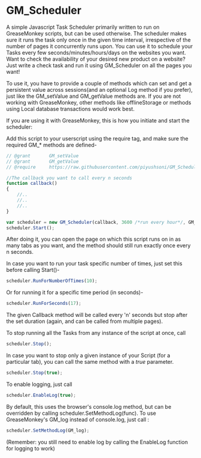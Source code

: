 # GM_Scheduler
A simple Javascript Task Scheduler primarily written to run on GreaseMonkey scripts, but can be used otherwise. The scheduler makes sure it runs the task only once in the given time interval, irrespective of the number of pages it concurrently runs upon. You can use it to schedule your Tasks every few seconds/minutes/hours/days on the websites you want. Want to check the availability of your desired new product on a website? Just write a check task and run it using GM_Scheduler on all the pages you want! 

To use it, you have to provide a couple of methods which can set and get a persistent value across sessions(and an optional Log method if you prefer), just like the GM_setValue and GM_getValue methods are. If you are not working with GreaseMonkey, other methods like offlineStorage or methods using Local database transactions would work best. 

If you are using it with GreaseMonkey, this is how you initiate and start the scheduler: 

Add this script to your userscript using the require tag, and make sure the required GM_* methods are defined-  

```javascript
// @grant       GM_setValue
// @grant       GM_getValue
// @require		https://raw.githubusercontent.com/piyushsoni/GM_Scheduler/master/GM_Scheduler.js
````


```javascript
//The callback you want to call every n seconds
function callback()  
{  
	//..  
	//..  
	//..  
}  
````

```javascript
var scheduler = new GM_Scheduler(callback, 3600 /*run every hour*/, GM_setValue, GM_getValue);  
scheduler.Start();  
````

After doing it, you can open the page on which this script runs on in as many tabs as you want, and the method should still run exactly once every n seconds. 


In case you want to run your task specific number of times, just set this before calling Start()- 

```javascript
scheduler.RunForNumberOfTimes(10);
````

Or for running it for a specific time period (in seconds)- 
```javascript
scheduler.RunForSeconds(17);
````

The given Callback method will be called every 'n' seconds but stop after the set duration (again, and can be called from multiple pages). 


To stop running all the Tasks from any instance of the script at once, call 
```javascript
scheduler.Stop();
````


In case you want to stop only a given instance of your Script (for a particular tab), you can call the same method with a *true* parameter. 
```javascript
scheduler.Stop(true);
````

To enable logging, just call  
```javascript
scheduler.EnableLog(true);  
````

By default, this uses the browser's console.log method, but can be overridden by calling scheduler.SetMethodLog(func). To use GreaseMonkey's GM_log instead of console.log, just call : 
```javascript
scheduler.SetMethodLog(GM_log);  
````

(Remember: you still need to enable log by calling the EnableLog function for logging to work)

